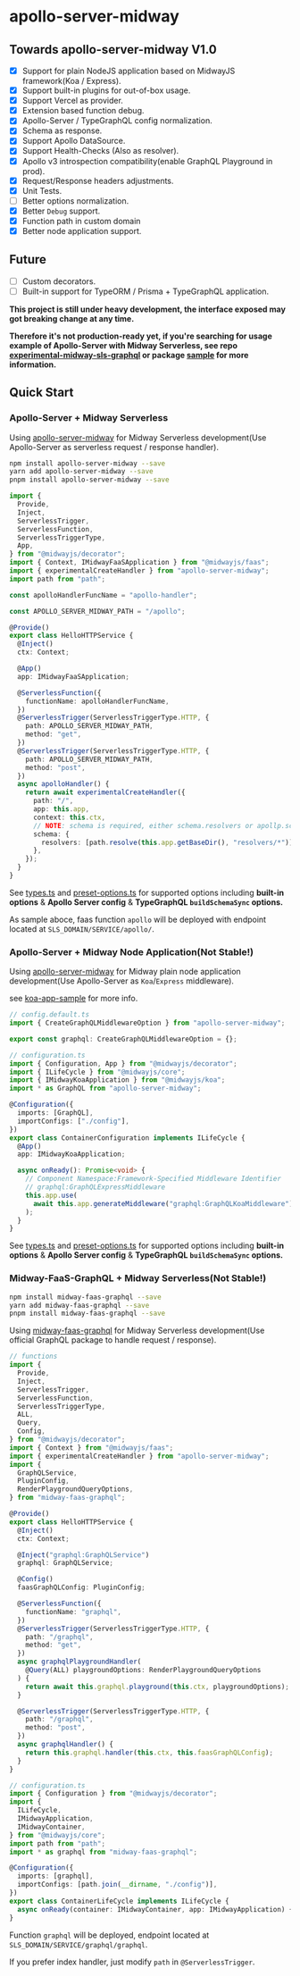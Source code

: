 # apollo-server-midway

## Towards apollo-server-midway V1.0

- [x] Support for plain NodeJS application based on MidwayJS framework(Koa / Express).
- [x] Support built-in plugins for out-of-box usage.
- [x] Support Vercel as provider.
- [x] Extension based function debug.
- [x] Apollo-Server / TypeGraphQL config normalization.
- [x] Schema as response.
- [x] Support Apollo DataSource.
- [x] Support Health-Checks (Also as resolver).
- [x] Apollo v3 introspection compatibility(enable GraphQL Playground in prod).
- [x] Request/Response headers adjustments.
- [x] Unit Tests.
- [ ] Better options normalization.
- [x] Better `Debug` support.
- [x] Function path in custom domain
- [x] Better node application support.

## Future

- [ ] Custom decorators.
- [ ] Built-in support for TypeORM / Prisma + TypeGraphQL application.

**This project is still under heavy development, the interface exposed may got breaking change at any time.**

**Therefore it's not production-ready yet, if you're searching for usage example of Apollo-Server with Midway Serverless, see repo [experimental-midway-sls-graphql](https://github.com/linbudu599/experimental-midway-sls-graphql) or package [sample](packages/sample/src/function/hello.ts) for more information.**

## Quick Start

### Apollo-Server + Midway Serverless

Using [apollo-server-midway](packages/apollo-server-midway/README.md) for Midway Serverless development(Use Apollo-Server as serverless request / response handler).

```bash
npm install apollo-server-midway --save
yarn add apollo-server-midway --save
pnpm install apollo-server-midway --save
```

```typescript
import {
  Provide,
  Inject,
  ServerlessTrigger,
  ServerlessFunction,
  ServerlessTriggerType,
  App,
} from "@midwayjs/decorator";
import { Context, IMidwayFaaSApplication } from "@midwayjs/faas";
import { experimentalCreateHandler } from "apollo-server-midway";
import path from "path";

const apolloHandlerFuncName = "apollo-handler";

const APOLLO_SERVER_MIDWAY_PATH = "/apollo";

@Provide()
export class HelloHTTPService {
  @Inject()
  ctx: Context;

  @App()
  app: IMidwayFaaSApplication;

  @ServerlessFunction({
    functionName: apolloHandlerFuncName,
  })
  @ServerlessTrigger(ServerlessTriggerType.HTTP, {
    path: APOLLO_SERVER_MIDWAY_PATH,
    method: "get",
  })
  @ServerlessTrigger(ServerlessTriggerType.HTTP, {
    path: APOLLO_SERVER_MIDWAY_PATH,
    method: "post",
  })
  async apolloHandler() {
    return await experimentalCreateHandler({
      path: "/",
      app: this.app,
      context: this.ctx,
      // NOTE: schema is required, either schema.resolvers or apollp.schema should be specified.
      schema: {
        resolvers: [path.resolve(this.app.getBaseDir(), "resolvers/*")],
      },
    });
  }
}
```

See [types.ts](packages/apollo-server-midway/lib/shared/types.ts) and [preset-options.ts](packages/apollo-server-midway/lib/shared/preset-option.ts) for supported options including **built-in options** & **Apollo Server config** & **TypeGraphQL `buildSchemaSync` options.**

As sample aboce, faas function `apollo` will be deployed with endpoint located at `SLS_DOMAIN/SERVICE/apollo/`.

### Apollo-Server + Midway Node Application(Not Stable!)

Using [apollo-server-midway](packages/apollo-server-midway/README.md) for Midway plain node application development(Use Apollo-Server as `Koa`/`Express` middleware).

see [koa-app-sample](packages/koa-app-sample) for more info.

```typescript
// config.default.ts
import { CreateGraphQLMiddlewareOption } from "apollo-server-midway";

export const graphql: CreateGraphQLMiddlewareOption = {};

// configuration.ts
import { Configuration, App } from "@midwayjs/decorator";
import { ILifeCycle } from "@midwayjs/core";
import { IMidwayKoaApplication } from "@midwayjs/koa";
import * as GraphQL from "apollo-server-midway";

@Configuration({
  imports: [GraphQL],
  importConfigs: ["./config"],
})
export class ContainerConfiguration implements ILifeCycle {
  @App()
  app: IMidwayKoaApplication;

  async onReady(): Promise<void> {
    // Component Namespace:Framework-Specified Middleware Identifier
    // graphql:GraphQLExpressMiddleware
    this.app.use(
      await this.app.generateMiddleware("graphql:GraphQLKoaMiddleware")
    );
  }
}
```

See [types.ts](packages/apollo-server-midway/lib/shared/types.ts) and [preset-options.ts](packages/apollo-server-midway/lib/shared/preset-option.ts) for supported options including **built-in options** & **Apollo Server config** & **TypeGraphQL `buildSchemaSync` options.**

### Midway-FaaS-GraphQL + Midway Serverless(Not Stable!)

```bash
npm install midway-faas-graphql --save
yarn add midway-faas-graphql --save
pnpm install midway-faas-graphql --save
```

Using [midway-faas-graphql](packages/apollo-server-midway/README.md) for Midway Serverless development(Use official GraphQL package to handle request / response).

```typescript
// functions
import {
  Provide,
  Inject,
  ServerlessTrigger,
  ServerlessFunction,
  ServerlessTriggerType,
  ALL,
  Query,
  Config,
} from "@midwayjs/decorator";
import { Context } from "@midwayjs/faas";
import { experimentalCreateHandler } from "apollo-server-midway";
import {
  GraphQLService,
  PluginConfig,
  RenderPlaygroundQueryOptions,
} from "midway-faas-graphql";

@Provide()
export class HelloHTTPService {
  @Inject()
  ctx: Context;

  @Inject("graphql:GraphQLService")
  graphql: GraphQLService;

  @Config()
  faasGraphQLConfig: PluginConfig;

  @ServerlessFunction({
    functionName: "graphql",
  })
  @ServerlessTrigger(ServerlessTriggerType.HTTP, {
    path: "/graphql",
    method: "get",
  })
  async graphqlPlaygroundHandler(
    @Query(ALL) playgroundOptions: RenderPlaygroundQueryOptions
  ) {
    return await this.graphql.playground(this.ctx, playgroundOptions);
  }

  @ServerlessTrigger(ServerlessTriggerType.HTTP, {
    path: "/graphql",
    method: "post",
  })
  async graphqlHandler() {
    return this.graphql.handler(this.ctx, this.faasGraphQLConfig);
  }
}

// configuration.ts
import { Configuration } from "@midwayjs/decorator";
import {
  ILifeCycle,
  IMidwayApplication,
  IMidwayContainer,
} from "@midwayjs/core";
import path from "path";
import * as graphql from "midway-faas-graphql";

@Configuration({
  imports: [graphql],
  importConfigs: [path.join(__dirname, "./config")],
})
export class ContainerLifeCycle implements ILifeCycle {
  async onReady(container: IMidwayContainer, app: IMidwayApplication) {}
}
```

Function `graphql` will be deployed, endpoint located at `SLS_DOMAIN/SERVICE/graphql/graphql`.

If you prefer index handler, just modify `path` in `@ServerlessTrigger`.
